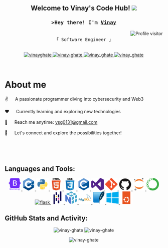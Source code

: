 <h2 align="center">
  Welcome to Vinay's Code Hub!
  <img src="https://media.giphy.com/media/hvRJCLFzcasrR4ia7z/giphy.gif" width="28">
</h2>



<!-- Intro -->
<h3 align="center">
  <samp>&gt;Hey there! I'm
    <b><a target="_blank" href="https://github.com/vinay-ghate">Vinay</a></b>
  </samp>
</h3>



<a href="https://komarev.com/ghpvc/?username=vinay-ghate">
  <img align="right" src="https://komarev.com/ghpvc/?username=vinay-ghate&label=Profile%20views&color=0e75b6&style=flat" alt="Profile visitor" />
</a>

<p align="center"> 
  <samp>
<!--     <a href="https://twitter.com/vinayghate">「 Twitter 」</a> -->
    <br>
    「 Software Engineer 」
    <br>
    <br>
  </samp>
</p>

<p align="center">
  <a href="https://twitter.com/vinayghate" target="blank">
    <img src="https://img.shields.io/twitter/follow/vinayghate?logo=twitter&style=for-the-badge" alt="vinayghate" />
  </a>
  <a href="https://linkedin.com/in/vinay-ghate" target="_blank">
    <img src="https://img.shields.io/badge/LinkedIn-0077B5?style=for-the-badge&logo=linkedin&logoColor=white" alt="vinay-ghate"/>
  </a>
  <a href="https://instagram.com/vinay_ghate" target="_blank">
    <img src="https://img.shields.io/badge/Instagram-fe4164?style=for-the-badge&logo=instagram&logoColor=white" alt="vinay_ghate" />
  </a>
  <a href="https://auth.geeksforgeeks.org/user/vinay_ghate" target="_blank">
    <img src="https://img.shields.io/badge/GeeksforGeeks-0A0A0A?style=for-the-badge&logo=geeksforgeeks&logoColor=white" alt="vinay_ghate" />
  </a>
</p>

<br>

<!-- About Section -->
# About me

<p>
<!--   <img align="right" width="350" src="YOUR_IMAGE_URL_HERE" alt="Your Image" /> -->
  
 ✌️ &emsp; A passionate programmer diving into cybersecurity and Web3<br/><br/>
 ❤️ &emsp; Currently learning and exploring new technologies<br/><br/>
 📧 &emsp; Reach me anytime: vsg0131@gmail.com<br/><br/>
 💬 &emsp; Let's connect and explore the possibilities together!
</p>

<br/>
<br/>
<br/>

<!-- Languages and Tools Section -->
## Languages and Tools:

<p align="center">
  <!-- Add your preferred tools and languages here -->
  <a href="https://getbootstrap.com" target="_blank" rel="noreferrer">
    <img src="https://raw.githubusercontent.com/devicons/devicon/master/icons/bootstrap/bootstrap-plain-wordmark.svg" alt="bootstrap" width="40" height="40"/>
  </a>
  <a href="https://www.w3schools.com/cpp/" target="_blank" rel="noreferrer">
    <img src="https://raw.githubusercontent.com/devicons/devicon/master/icons/cplusplus/cplusplus-original.svg" alt="cplusplus" width="40" height="40"/>
  </a>
  <a href="https://www.python.org" target="_blank" rel="noreferrer">
    <img src="https://raw.githubusercontent.com/devicons/devicon/master/icons/python/python-original.svg" alt="python" width="40" height="40"/>
  </a>
  <a href="https://www.w3.org/html/" target="_blank" rel="noreferrer">
    <img src="https://raw.githubusercontent.com/devicons/devicon/master/icons/html5/html5-original-wordmark.svg" alt="html5" width="40" height="40"/>
  </a>
  <a href="https://www.w3.org/Style/CSS/" target="_blank" rel="noreferrer">
    <img src="https://raw.githubusercontent.com/devicons/devicon/master/icons/css3/css3-original-wordmark.svg" alt="css3" width="40" height="40"/>
  </a>
  <a href="https://www.learn-c.org/" target="_blank" rel="noreferrer">
    <img src="https://raw.githubusercontent.com/devicons/devicon/master/icons/c/c-original.svg" alt="c" width="40" height="40"/>
  </a>
<!--   <a href="https://www.w3schools.com/sql/" target="_blank" rel="noreferrer">
    <img src="https://raw.githubusercontent.com/devicons/devicon/master/icons/sql/sql-original.svg" alt="sql" width="40" height="40"/>
  </a> -->
  <a href="https://code.visualstudio.com/" target="_blank" rel="noreferrer">
    <img src="https://raw.githubusercontent.com/devicons/devicon/master/icons/visualstudio/visualstudio-plain.svg" alt="vscode" width="40" height="40"/>
  </a>
  <a href="https://git-scm.com/" target="_blank" rel="noreferrer">
    <img src="https://raw.githubusercontent.com/devicons/devicon/master/icons/git/git-original.svg" alt="git" width="40" height="40"/>
  </a>
  <a href="https://github.com/" target="_blank" rel="noreferrer">
    <img src="https://raw.githubusercontent.com/devicons/devicon/master/icons/github/github-original.svg" alt="github" width="40" height="40"/>
  </a>
  <a href="https://jupyter.org/" target="_blank" rel="noreferrer">
    <img src="https://raw.githubusercontent.com/devicons/devicon/master/icons/jupyter/jupyter-original.svg" alt="jupyter" width="40" height="40"/>
  </a>
  <a href="https://www.anaconda.com/" target="_blank" rel="noreferrer">
    <img src="https://raw.githubusercontent.com/devicons/devicon/master/icons/anaconda/anaconda-original.svg" alt="anaconda" width="40" height="40"/>
  </a>
<!--   <a href="https://notion.so/" target="_blank" rel="noreferrer">
    <img src="https://raw.githubusercontent.com/devicons/devicon/master/icons/notion/notion-original.svg" alt="notion" width="40" height="40"/>
  </a> -->
  <a href="https://flask.palletsprojects.com/" target="_blank" rel="noreferrer">
    <img src="https://www.vectorlogo.zone/logos/pocoo_flask/pocoo_flask-icon.svg" alt="flask" width="40" height="40"/>
  </a>
  <a href="https://pandas.pydata.org/" target="_blank" rel="noreferrer">
    <img src="https://raw.githubusercontent.com/devicons/devicon/master/icons/pandas/pandas-original.svg" alt="pandas" width="40" height="40"/>
  </a>
  <a href="https://numpy.org/" target="_blank" rel="noreferrer">
    <img src="https://raw.githubusercontent.com/devicons/devicon/master/icons/numpy/numpy-original.svg" alt="numpy" width="40" height="40"/>
  </a>
  <a href="https://www.mysql.com/" target="_blank" rel="noreferrer">
    <img src="https://raw.githubusercontent.com/devicons/devicon/master/icons/mysql/mysql-original-wordmark.svg" alt="mysql" width="40" height="40"/>
  </a>
  <a href="https://www.sqlite.org/" target="_blank" rel="noreferrer">
    <img src="https://raw.githubusercontent.com/devicons/devicon/master/icons/sqlite/sqlite-original.svg" alt="sqlite" width="40" height="40"/>
  </a>
  <a href="https://www.microsoft.com/en-us/windows" target="_blank" rel="noreferrer">
    <img src="https://raw.githubusercontent.com/devicons/devicon/master/icons/windows8/windows8-original.svg" alt="windows" width="40" height="40"/>
  </a>
  <a href="https://ubuntu.com/" target="_blank" rel="noreferrer">
    <img src="https://raw.githubusercontent.com/devicons/devicon/master/icons/ubuntu/ubuntu-plain.svg" alt="ubuntu" width="40" height="40"/>
  </a>
<!--   <a href="https://www.kali.org/" target="_blank" rel="noreferrer">
    <img src="https://raw.githubusercontent.com/devicons/devicon/master/icons/kali/kali-original.svg" alt="kali" width="40" height="40"/>
  </a> -->
<!--   <a href="#" target="_blank" rel="noreferrer">
    <img src="CUSTOM_ICON_URL_1" alt="custom-icon" width="40" height="40"/>
  </a> -->
<!--   <a href="#" target="_blank" rel="noreferrer">
    <img src="CUSTOM_ICON_URL_2" alt="custom-icon" width="40" height="40"/>
  </a> -->
</p>



<!-- GitHub Stats and Activity Graph Section -->
## GitHub Stats and Activity:

<p align="center">
  <img src="https://github-readme-stats.vercel.app/api/top-langs?username=vinay-ghate&show_icons=true&locale=en&layout=compact" alt="vinay-ghate" />



  <img src="https://github-readme-stats.vercel.app/api?username=vinay-ghate&show_icons=true&locale=en" alt="vinay-ghate" />
</p>

<p align="center">
  <img src="https://github-readme-streak-stats.herokuapp.com/?user=vinay-ghate&" alt="vinay-ghate" />
</p>

